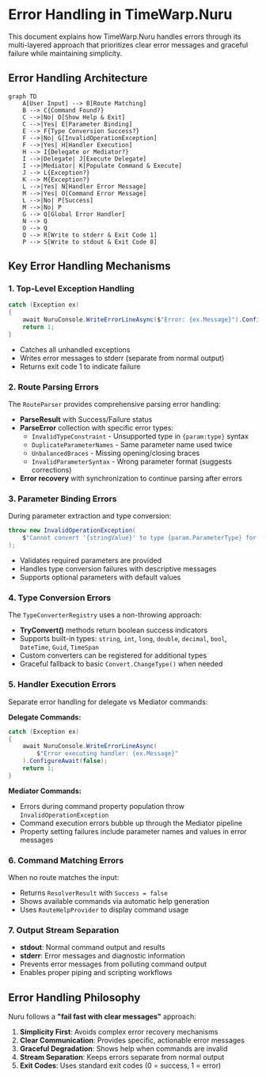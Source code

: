 # Error Handling in TimeWarp.Nuru

This document explains how TimeWarp.Nuru handles errors through its multi-layered approach that prioritizes clear error messages and graceful failure while maintaining simplicity.

## Error Handling Architecture

```mermaid
graph TD
    A[User Input] --> B[Route Matching]
    B --> C{Command Found?}
    C -->|No| D[Show Help & Exit]
    C -->|Yes| E[Parameter Binding]
    E --> F{Type Conversion Success?}
    F -->|No| G[InvalidOperationException]
    F -->|Yes| H[Handler Execution]
    H --> I{Delegate or Mediator?}
    I -->|Delegate| J[Execute Delegate]
    I -->|Mediator| K[Populate Command & Execute]
    J --> L{Exception?}
    K --> M{Exception?}
    L -->|Yes| N[Handler Error Message]
    M -->|Yes| O[Command Error Message]
    L -->|No| P[Success]
    M -->|No| P
    G --> Q[Global Error Handler]
    N --> Q
    O --> Q
    Q --> R[Write to stderr & Exit Code 1]
    P --> S[Write to stdout & Exit Code 0]
```

## Key Error Handling Mechanisms

### 1. **Top-Level Exception Handling**
```csharp
catch (Exception ex)
{
    await NuruConsole.WriteErrorLineAsync($"Error: {ex.Message}").ConfigureAwait(false);
    return 1;
}
```
- Catches all unhandled exceptions
- Writes error messages to stderr (separate from normal output)
- Returns exit code 1 to indicate failure

### 2. **Route Parsing Errors**
The `RouteParser` provides comprehensive parsing error handling:
- **ParseResult<T>** with Success/Failure status
- **ParseError** collection with specific error types:
  - `InvalidTypeConstraint` - Unsupported type in `{param:type}` syntax
  - `DuplicateParameterNames` - Same parameter name used twice
  - `UnbalancedBraces` - Missing opening/closing braces
  - `InvalidParameterSyntax` - Wrong parameter format (suggests corrections)
- **Error recovery** with synchronization to continue parsing after errors

### 3. **Parameter Binding Errors**
During parameter extraction and type conversion:
```csharp
throw new InvalidOperationException(
    $"Cannot convert '{stringValue}' to type {param.ParameterType} for parameter '{param.Name}'"
);
```
- Validates required parameters are provided
- Handles type conversion failures with descriptive messages
- Supports optional parameters with default values

### 4. **Type Conversion Errors**
The `TypeConverterRegistry` uses a non-throwing approach:
- **TryConvert()** methods return boolean success indicators
- Supports built-in types: `string`, `int`, `long`, `double`, `decimal`, `bool`, `DateTime`, `Guid`, `TimeSpan`
- Custom converters can be registered for additional types
- Graceful fallback to basic `Convert.ChangeType()` when needed

### 5. **Handler Execution Errors**
Separate error handling for delegate vs Mediator commands:

**Delegate Commands:**
```csharp
catch (Exception ex)
{
    await NuruConsole.WriteErrorLineAsync(
        $"Error executing handler: {ex.Message}"
    ).ConfigureAwait(false);
    return 1;
}
```

**Mediator Commands:**
- Errors during command property population throw `InvalidOperationException`
- Command execution errors bubble up through the Mediator pipeline
- Property setting failures include parameter names and values in error messages

### 6. **Command Matching Errors**
When no route matches the input:
- Returns `ResolverResult` with `Success = false`
- Shows available commands via automatic help generation
- Uses `RouteHelpProvider` to display command usage

### 7. **Output Stream Separation**
- **stdout**: Normal command output and results
- **stderr**: Error messages and diagnostic information
- Prevents error messages from polluting command output
- Enables proper piping and scripting workflows

## Error Handling Philosophy

Nuru follows a **"fail fast with clear messages"** approach:

1. **Simplicity First**: Avoids complex error recovery mechanisms
2. **Clear Communication**: Provides specific, actionable error messages
3. **Graceful Degradation**: Shows help when commands are invalid
4. **Stream Separation**: Keeps errors separate from normal output
5. **Exit Codes**: Uses standard exit codes (0 = success, 1 = error)